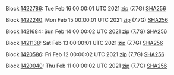 Block [1422786](https://insight.dash.org/insight/block/000000000000000727460af51783d19d97b256146abc274eb3a15ece1007396d): Tue Feb 16 00:00:01 UTC 2021 [zip](https://dash-bootstrap.ams3.digitaloceanspaces.com/mainnet/2021-02-16/bootstrap.dat.zip) (7.7G) [SHA256](https://dash-bootstrap.ams3.digitaloceanspaces.com/mainnet/2021-02-16/sha256.txt)

Block [1422240](https://insight.dash.org/insight/block/00000000000000061f885404039ad9e3c43f0386a8e376342c6e3370b12886b9): Mon Feb 15 00:00:01 UTC 2021 [zip](https://dash-bootstrap.ams3.digitaloceanspaces.com/mainnet/2021-02-15/bootstrap.dat.zip) (7.7G) [SHA256](https://dash-bootstrap.ams3.digitaloceanspaces.com/mainnet/2021-02-15/sha256.txt)

Block [1421684](https://insight.dash.org/insight/block/0000000000000007cbda3de9a6e65799e5af7e087990d6aecf971bc56188d914): Sun Feb 14 00:00:02 UTC 2021 [zip](https://dash-bootstrap.ams3.digitaloceanspaces.com/mainnet/2021-02-14/bootstrap.dat.zip) (7.7G) [SHA256](https://dash-bootstrap.ams3.digitaloceanspaces.com/mainnet/2021-02-14/sha256.txt)

Block [1421138](https://insight.dash.org/insight/block/000000000000000a9dab16e2994c3edd1c547a106e4892ebc901cdb3ab605d86): Sat Feb 13 00:00:01 UTC 2021 [zip](https://dash-bootstrap.ams3.digitaloceanspaces.com/mainnet/2021-02-13/bootstrap.dat.zip) (7.7G) [SHA256](https://dash-bootstrap.ams3.digitaloceanspaces.com/mainnet/2021-02-13/sha256.txt)

Block [1420586](https://insight.dash.org/insight/block/000000000000000979670a851e5ebb59d790060d665c8497fe17b38915732638): Fri Feb 12 00:00:02 UTC 2021 [zip](https://dash-bootstrap.ams3.digitaloceanspaces.com/mainnet/2021-02-12/bootstrap.dat.zip) (7.7G) [SHA256](https://dash-bootstrap.ams3.digitaloceanspaces.com/mainnet/2021-02-12/sha256.txt)

Block [1420040](https://insight.dash.org/insight/block/0000000000000006d20f4cf6e7d6a775fc210cb68d3014b4d15253cfa217772a): Thu Feb 11 00:00:02 UTC 2021 [zip](https://dash-bootstrap.ams3.digitaloceanspaces.com/mainnet/2021-02-11/bootstrap.dat.zip) (7.7G) [SHA256](https://dash-bootstrap.ams3.digitaloceanspaces.com/mainnet/2021-02-11/sha256.txt)
